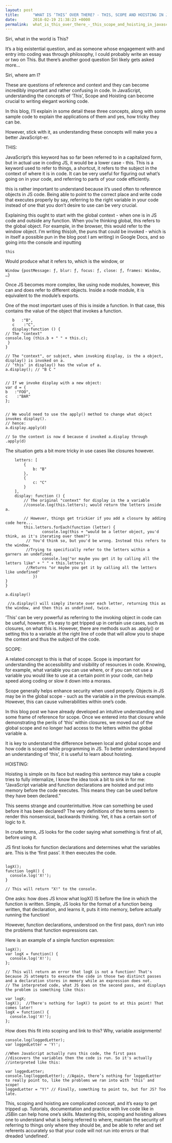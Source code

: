 ```yaml
---
layout: post
title:      "WHAT IS ‘THIS’ OVER THERE? - THIS, SCOPE AND HOISTING IN JAVASCRIPT"
date:       2018-02-19 21:38:23 +0000
permalink:  what_is_this_over_there_-_this_scope_and_hoisting_in_javascript
---
```





Siri, what in the world is This?

It’s a big existential question, and as someone whose engagement with and entry into coding was through philosophy, I could probably write an essay or two on This. But there’s another good question Siri likely gets asked more…

Siri, where am I?

These are questions of reference and context and they can become incredibly important and rather confusing in code. In JavaScript, understanding the concepts of ‘This’, Scope and Hoisting can become crucial to writing elegant working code.

In this blog, I’ll explain in some detail these three concepts, along with some sample code to explain the applications of them and yes, how tricky they can be.

However, stick with it, as understanding these concepts will make you a better JavaScript-er.

THIS:

JavaScript’s this keyword has so far been referred to in a capitalized form, but in actual use in coding JS, it would be a lower case - this. This is a keyword used to refer to things, a shortcut, it refers to the subject in the context of where it is in code. It can be very useful for figuring out what’s going on in your code, and referring to parts of your code efficiently.

this is rather important to understand because it’s used often to reference objects in JS code. Being able to point to the correct place and write code that executes properly by say, referring to the right variable in your code instead of one that you don’t desire to use can be very crucial.

Explaining this ought to start with the global context - when one is in JS code and outside any function. When you’re thinking global, this refers to the global object. For example, in the browser, this would refer to the window object. I’m writing this(oh, the puns that could be invoked - which is in itself a possible pun in the blog post I am writing) in Google Docs, and so going into the console and inputting

```this ```

Would produce what it refers to, which is the window, or

```Window {postMessage: ƒ, blur: ƒ, focus: ƒ, close: ƒ, frames: Window, …}```

Once JS becomes more complex, like using node modules, however, this can and does refer to different objects. Inside a node module, it is equivalent to the module’s exports.

One of the most important uses of this is inside a function. In that case, this contains the value of the object that invokes a function. 

```var a = {
   b   :"B",
   c    :"C",
   display:function () {
// The "context"
console.log (this.b + " " + this.c);
 }
}

// The "context", or subject, when invoking display, is the a object, display() is invoked on a.
// ‘this’ in display() has the value of a. 
a.display(); // "B C "


// If we invoke display with a new object:
var d = {
b   :"FOO",
c    :"BAR"
};


// We would need to use the apply() method to change what object invokes display().
// hence:
a.display.apply(d)

// So the context is now d because d invoked a.display through .apply(d)
```

The situation gets a bit more tricky in use cases like closures however. 

``` var a = {
    letters: [
        {
            b: "B"
        }, 
        {
            c: "C"
        }
    ],
    display: function () {
        // The original "context" for display is the a variable
        //console.log(this.letters); would return the letters inside a.
        
        // However, things get trickier if you add a closure by adding code here...
        this.letters.forEach(function (letter) {
                console.log(this + "would be a letter object, you'd think, as it's iterating over them?")
         // You'd think so, but you'd be wrong. Instead this refers to the window.
         //Trying to specifically refer to the letters within a garners an undefined. 
                console.log("or maybe you get it by calling all the letters like" + " " + this.letters)
         //Returns "or maybe you get it by calling all the letters like undefined"
            })
}
}

a.display()

 //a.display() will simply iterate over each letter, returning this as the window, and then this as undefined, twice.
```

‘This’ can be very powerful as referring to the invoking object in code can be useful, however, it’s easy to get tripped up in certain use cases, such as closures, on what this is. However, there are methods such as .apply() or setting this to a variable at the right line of code that will allow you to shape the context and thus the subject of the code. 

SCOPE:

A related concept to this is that of scope. Scope is important for understanding the accessibility and visibility of resources in code. Knowing, for example, what variable you can use where, or if you can not use a variable you would like to use at a certain point in your code, can help speed along coding or slow it down into a morass. 

Scope generally helps enhance security when used properly. Objects in JS may be in the global scope - such as the variable a in the previous example. However, this can cause vulnerabilities within one’s code. 

In this blog post we have already developed an intuitive understanding and some frame of reference for scope. Once we entered into that closure while demonstrating the perils of ‘this’ within closures, we moved out of the global scope and no longer had access to the letters within the global variable a. 

It is key to understand the difference between local and global scope and how code is scoped while programming in JS. To better understand beyond an understanding of ‘this’, it is useful to learn about hoisting. 

HOISTING: 

Hoisting is simple on its face but reading this sentence may take a couple tries to fully internalize, I know the idea took a bit to sink in for me: “JavaScript variable and function declarations are hoisted and put into memory before the code executes. This means they can be used before they have been declared.”

This seems strange and counterintuitive. How can something be used before it has been declared? The very definitions of the terms seem to render this nonsensical, backwards thinking. Yet, it has a certain sort of logic to it. 

In crude terms, JS looks for the coder saying what something is first of all, before using it. 

JS first looks for function declarations and determines what the variables are. This is the ‘first pass’. It then executes the code. 

``` 

logX();
function logX() {
  console.log('X!');
}

// This will return "X!" to the console.

```

One asks: how does JS know what logX() IS before the line in which the function is written. Simple, JS looks for the format of a function being written, that declaration, and learns it, puts it into memory, before actually running the function! 

However, function declarations, understood on the first pass, don’t run into the problems that function expressions can. 

Here is an example of a simple function expression: 

```
logX();
var logX = function() {
  console.log('X!');
};

// This will return an error that logX is not a function! That's because JS attempts to execute the code in those two distinct passes and a declaration stores in memory while an expression does not.
// The interpreted code, what JS does on the second pass, and displays the problem is something like this:

var logX;
logX();  //There's nothing for logX() to point to at this point! That comes later!
logX = function() {
  console.log('X!');
};

```

How does this fit into scoping and link to this? Why, variable assignments! 

```
console.log(loggedLetter);
var loggedLetter = 'Y!';

//When JavaScript actually runs this code, the first pass
//discovers the variables then the code is run. So it's actually 
//interpreted like this:

var loggedLetter;
console.log(loggedLetter); //Again, there’s nothing for loggedLetter to really point to, like the problems we ran into with ‘this’ and scope!
loggedLetter = "Y!" // Finally, something to point to, but for JS? Too late. 
```

This, scoping and hoisting are complicated concept, and it’s easy to get tripped up. Tutorials, documentation and practice with live code like in JSBin can help hone one’s skills. Mastering this, scoping and hoisting allows one to understand what is being referred to where, maintain the security of referring to things only where they should be, and be able to refer and set referents accurately so that your code will not run into errors or that dreaded ‘undefined’. 

